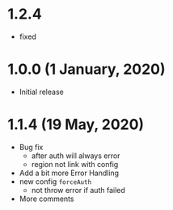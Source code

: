 # 1.2.4

- fixed

# 1.0.0 (1 January, 2020)

- Initial release

# 1.1.4 (19 May, 2020)

- Bug fix 
    - after auth will always error
    - region not link with config
- Add a bit more Error Handling
- new config `forceAuth`
    - not throw error if auth failed
- More comments